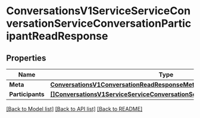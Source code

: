# ConversationsV1ServiceServiceConversationServiceConversationParticipantReadResponse

## Properties

Name | Type | Description | Notes
------------ | ------------- | ------------- | -------------
**Meta** | [**ConversationsV1ConversationReadResponseMeta**](conversations_v1_conversationReadResponse_meta.md) |  | [optional] 
**Participants** | [**[]ConversationsV1ServiceServiceConversationServiceConversationParticipant**](conversations.v1.service.service_conversation.service_conversation_participant.md) |  | [optional] 

[[Back to Model list]](../README.md#documentation-for-models) [[Back to API list]](../README.md#documentation-for-api-endpoints) [[Back to README]](../README.md)


